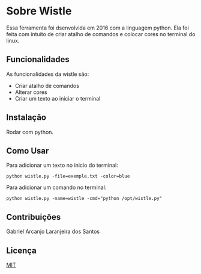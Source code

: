 # Sobre Wistle

Essa ferramenta foi dsenvolvida em 2016 com a linguagem python. Ela foi feita com intuito de criar atalho de comandos e colocar cores no terminal do linux.


## Funcionalidades

As funcionalidades da wistle são:

- Criar atalho de comandos
- Alterar cores
- Criar um texto ao iniciar o terminal
 
## Instalação

Rodar com python.

## Como Usar

Para adicionar um texto no inicio do terminal:

	python wistle.py -file=exemple.txt -color=blue

Para adicionar um comando no terminal:

	python wistle.py -name=wistle -cmd="python /opt/wistle.py"


## Contribuições

Gabriel Arcanjo Laranjeira dos Santos

## Licença
[MIT](https://choosealicense.com/licenses/mit/)